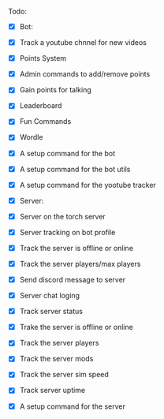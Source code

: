 Todo:
- [x] Bot:
 - [x] Track a youtube chnnel for new videos
 - [x] Points System
  - [x] Admin commands to add/remove points
  - [x] Gain points for talking
  - [x] Leaderboard
  
 - [x] Fun Commands
  - [x] Wordle

 - [x] A setup command for the bot
  - [x] A setup command for the bot utils
  - [x] A setup command for the yootube tracker

- [x] Server:
 - [x] Server on the torch server

 - [x] Server tracking on bot profile
  - [x] Track the server is offline or online
  - [x] Track the server players/max players

  -[x] Send discord message to server
 - [x] Server chat loging
 - [x] Track server status
  - [x] Trake the server is offline or online
  - [x] Track the server players
  - [x] Track the server mods
  - [x] Track the server sim speed
  - [x] Track server uptime

 - [x] A setup command for the server